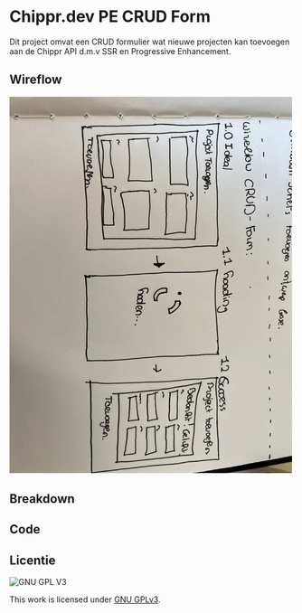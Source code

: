 # Chippr.dev PE CRUD Form

Dit project omvat een CRUD formulier wat nieuwe projecten kan toevoegen aan de Chippr API d.m.v SSR en Progressive Enhancement.

## Wireflow
<img width="500" src="https://github.com/boudewijnbout/the-web-is-for-everyone-PE-crud-form/blob/main/public/images/IMG_0030.jpg" />

## Breakdown
<!-- Toon hier de Breakdown met de pseudo code en de verschillende lagen van Progressive enhancement -->

## Code
<!-- Toon hier de verschillende technieken die je gebruikt en hoe je dit met de CSS cascade en/of JS feature detect hebt gecodeerd -->
<!-- documenteer het onderzoek met de browser ondersteuning in de WIKI van de leertaak -->

## Licentie

![GNU GPL V3](https://www.gnu.org/graphics/gplv3-127x51.png)

This work is licensed under [GNU GPLv3](./LICENSE).
